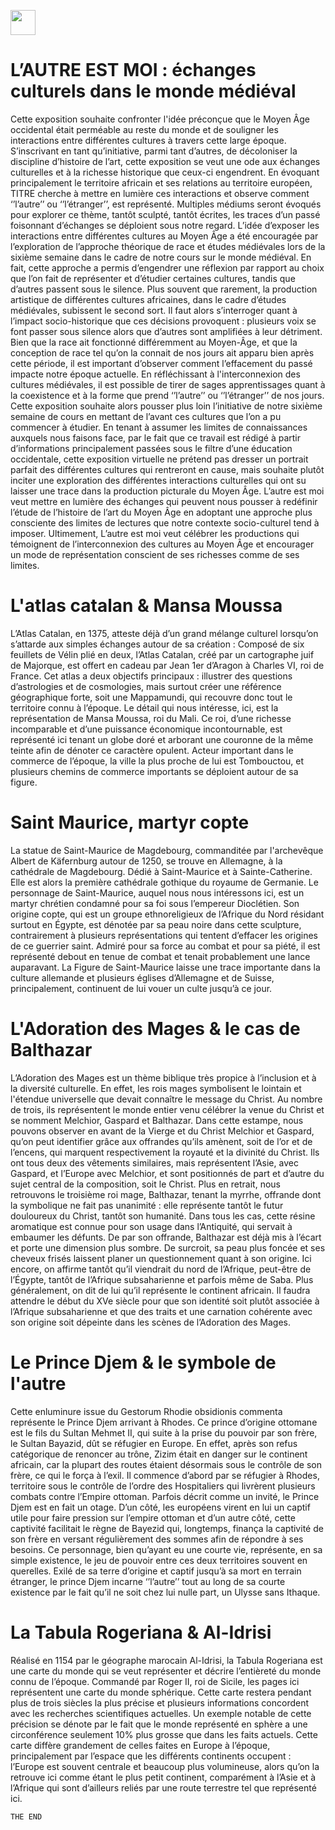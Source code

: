 <a href="https://juncture-digital.org"><img src="https://raw.githubusercontent.com/digitalArtHistory/recits-numeriques/main/images/btn_juncture.svg" style="height:40px"></a>

<param ve-config 
       title="depart" 
       banner="/images/ViennaDioscoridesFolio483vBirds.jpg" 
       layout="vertical">

# L’AUTRE EST MOI : échanges culturels dans le monde médiéval

Cette exposition souhaite confronter l'idée préconçue que le Moyen Âge occidental était perméable au reste du monde et de souligner les interactions entre différentes cultures à travers cette large époque. S’inscrivant en tant qu’initiative, parmi tant d’autres, de décoloniser la discipline d’histoire de l’art, cette exposition se veut une ode aux échanges culturelles et à la richesse historique que ceux-ci engendrent. En évoquant principalement le territoire africain et ses relations au territoire européen, TITRE cherche à mettre en lumière ces interactions et observe comment ‘’l’autre’’ ou ‘’l’étranger’’, est représenté. Multiples médiums seront évoqués pour explorer ce thème, tantôt sculpté, tantôt écrites, les traces d’un passé foisonnant d’échanges se déploient sous notre regard.
L’idée d’exposer les interactions entre différentes cultures au Moyen Âge a été encouragée par l’exploration de l’approche théorique de race et études médiévales lors de la sixième semaine dans le cadre de notre cours sur le monde médiéval. En fait, cette approche a permis d’engendrer une réflexion par rapport au choix que l’on fait de représenter et d’étudier certaines cultures, tandis que d’autres passent sous le silence. Plus souvent que rarement, la production artistique de différentes cultures africaines, dans le cadre d’études médiévales, subissent le second sort. Il faut alors s’interroger quant à l’impact socio-historique que ces décisions provoquent : plusieurs voix se font passer sous silence alors que d’autres sont amplifiées à leur détriment. Bien que la race ait fonctionné différemment au Moyen-Âge, et que la conception de race tel qu’on la connait de nos jours ait apparu bien après cette période, il est important d’observer comment l’effacement du passé impacte notre époque actuelle. En réfléchissant à l'interconnexion des cultures médiévales, il est possible de tirer de sages apprentissages quant à la coexistence et à la forme que prend ‘’l’autre’’ ou ‘’l’étranger’’ de nos jours. 
 Cette exposition souhaite alors pousser plus loin l’initiative de notre sixième semaine de cours en mettant de l’avant ces cultures que l’on a pu commencer à étudier. En tenant à assumer les limites de connaissances auxquels nous faisons face, par le fait que ce travail est rédigé à partir d’informations principalement passées sous le filtre d’une éducation occidentale, cette exposition virtuelle ne prétend pas dresser un portrait parfait des différentes cultures qui rentreront en cause, mais souhaite plutôt inciter une exploration des différentes interactions culturelles qui ont su laisser une trace dans la production picturale du Moyen Âge. L’autre est moi veut mettre en lumière des échanges qui peuvent nous pousser à  redéfinir l’étude de l’histoire de l’art du Moyen Âge en adoptant une approche plus consciente des limites de lectures que notre contexte socio-culturel tend à imposer. 
Ultimement, L’autre est moi veut célébrer les productions qui témoignent de l’interconnexion des cultures au Moyen Âge et encourager un mode de représentation conscient de ses richesses comme de ses limites. 
<param ve-image
    manifest="https://gallica.bnf.fr/iiif/ark:/12148/btv1b84466411/manifest.json">
     
    
  

# L'atlas catalan & Mansa Moussa
L’Atlas Catalan, en 1375, atteste déjà d’un grand mélange culturel lorsqu’on s’attarde aux simples échanges autour de sa création :  Composé de six feuillets de Vélin plié en deux, l’Atlas Catalan, créé par un cartographe juif de Majorque, est offert en cadeau par Jean 1er d’Aragon à Charles VI, roi de France. Cet atlas a deux objectifs principaux : illustrer des questions d’astrologies et de cosmologies, mais surtout créer une référence géographique forte, soit une Mappamundi, qui recouvre donc tout le territoire connu à l’époque.
Le détail qui nous intéresse, ici, est la représentation de Mansa Moussa, roi du Mali. Ce roi, d’une richesse incomparable et d’une puissance économique incontournable, est représenté ici tenant un globe doré et arborant une couronne de la même teinte afin de dénoter ce caractère opulent. Acteur important dans le commerce de l’époque, la ville la plus proche de lui est Tombouctou, et plusieurs chemins de commerce importants se déploient autour de sa figure. 
<param ve-image
    manifest="https://gallica.bnf.fr/iiif/ark:/12148/btv1b84466411/manifest.json"
    region="1976,4902,740,561" 
    />
  
     
# Saint Maurice, martyr copte 
La statue de Saint-Maurice de Magdebourg, commanditée par l'archevêque Albert de Käfernburg autour de 1250, se trouve en Allemagne, à la cathédrale de Magdebourg. Dédié à Saint-Maurice et à Sainte-Catherine. Elle est alors la première cathédrale gothique du royaume de Germanie.
Le personnage de Saint-Maurice, auquel nous nous intéressons ici, est un martyr chrétien condamné pour sa foi sous l’empereur Dioclétien. Son origine copte, qui est un groupe ethnoreligieux de l’Afrique du Nord résidant surtout en Égypte, est dénotée par sa peau noire dans cette sculpture, contrairement à plusieurs représentations qui tentent d’effacer les origines de ce guerrier saint. Admiré pour sa force au combat et pour sa piété, il est représenté debout en tenue de combat et tenait probablement une lance auparavant. La Figure de Saint-Maurice laisse une trace importante dans la culture allemande et plusieurs églises d’Allemagne et de Suisse, principalement, continuent de lui vouer un culte jusqu’à ce jour.
<param ve-graphic url="https://upload.wikimedia.org/wikipedia/commons/a/a7/Saint_Maurice_Magdeburg.jpg"
       title="Saint Maurice" 
       fit="contain"
       />


# L'Adoration des Mages & le cas de Balthazar
L’Adoration des Mages est un thème biblique très propice à l’inclusion et à la diversité culturelle. En effet, les rois mages symbolisent le lointain et l'étendue universelle que devait connaître le message du Christ. Au nombre de trois, ils représentent le monde entier venu célébrer la venue du Christ et se nomment Melchior, Gaspard et Balthazar. Dans cette estampe, nous pouvons observer en avant de la Vierge et du Christ Melchior et Gaspard, qu’on peut identifier grâce aux offrandes qu’ils amènent, soit de l’or et de l’encens, qui marquent respectivement la royauté et la divinité du Christ. Ils ont tous deux des vêtements similaires, mais représentent l’Asie, avec Gaspard, et l’Europe avec Melchior, et sont positionnés de part et d’autre du sujet central de la composition, soit le Christ. 
Plus en retrait, nous retrouvons le troisième roi mage, Balthazar, tenant la myrrhe, offrande dont la symbolique ne fait pas unanimité : elle représente tantôt le futur douloureux du Christ, tantôt son humanité. Dans tous les cas, cette résine aromatique est connue pour son usage dans l’Antiquité, qui servait à embaumer les défunts. De par son offrande,<span data-click-image-zoomto="1356,1174,1064,806"> Balthazar </span> est déjà mis à l’écart et porte une dimension plus sombre. De surcroit, sa peau plus foncée et ses cheveux frisés laissent planer un questionnement quant à son origine. Ici encore, on affirme tantôt qu’il viendrait du nord de l’Afrique, peut-être de l’Égypte, tantôt de l’Afrique subsaharienne et parfois même de Saba. Plus généralement, on dit de lui qu’il représente le continent africain. Il faudra attendre le début du XVe siècle pour que son identité soit plutôt associée à l’Afrique subsaharienne et que des traits et une carnation cohérente avec son origine soit dépeinte dans les scènes de l’Adoration des Mages. 
<param ve-image
    manifest="https://gallica.bnf.fr/iiif/ark:/12148/btv1b10505681s/manifest.json">
  
    
# Le Prince Djem & le symbole de l'autre

Cette enluminure issue du Gestorum Rhodie obsidionis commenta représente le Prince Djem arrivant à Rhodes. Ce prince d’origine ottomane est le fils du Sultan Mehmet II, qui suite à la prise du pouvoir par son frère, le Sultan Bayazid, dût se réfugier en Europe. En effet, après son refus catégorique de renoncer au trône, Zizim était en danger sur le continent africain, car la plupart des routes étaient désormais sous le contrôle de son frère, ce qui le força à l’exil. Il commence d’abord par se réfugier à Rhodes, territoire sous le contrôle de l’ordre des Hospitaliers qui livrèrent plusieurs combats contre l’Empire ottoman. 
Parfois décrit comme un invité, le Prince Djem est en fait un otage. D’un côté, les européens virent en lui un captif utile pour faire pression sur l’empire ottoman et d’un autre côté, cette captivité facilitait le règne de Bayezid qui, longtemps, finança la captivité de son frère en versant régulièrement des sommes afin de répondre à ses besoins. Ce personnage, bien qu’ayant eu une courte vie, représente, en sa simple existence, le jeu de pouvoir entre ces deux territoires souvent en querelles. Exilé de sa terre d’origine et captif jusqu’à sa mort en terrain étranger, le prince Djem incarne ‘’l’autre’’ tout au long de sa courte existence par le fait qu’il ne soit chez lui nulle part, un Ulysse sans Ithaque. 
<param ve-image
    manifest="https://gallica.bnf.fr/iiif/ark:/12148/btv1b10535160j/manifest.json" seq="356">
   
   # La Tabula Rogeriana & Al-Idrisi
   
   Réalisé en 1154 par le géographe marocain Al-Idrisi, la Tabula Rogeriana est une carte du monde qui se veut représenter et décrire l’entièreté du monde connu de l’époque. Commandé par Roger II, roi de Sicile, les pages ici représentent une carte du monde sphérique.
Cette carte restera pendant plus de trois siècles la plus précise et plusieurs informations concordent avec les recherches scientifiques actuelles. Un exemple notable de cette précision se dénote par le fait que le monde représenté en sphère a une circonférence seulement 10% plus grosse que dans les faits actuels. 
Cette carte diffère grandement de celles faites en Europe à l’époque, principalement par l’espace que les différents continents occupent :  l’Europe est souvent centrale et beaucoup plus volumineuse, alors qu’on la retrouve ici comme étant le plus petit continent, comparément à l’Asie et à l’Afrique qui sont d’ailleurs reliés par une route terrestre tel que représenté ici. 
<param ve-image
    manifest="http://iiif.io/api/presentation/2/context.json","@id":"https://iiif.bodleian.ox.ac.uk/iiif/manifest/ced0d8bd-1019-4af2-9086-e411115f1507.json">

   
    
    
    THE END
